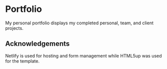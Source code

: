 # Portfolio

My personal portfolio displays my completed personal, team, and client projects.

## Acknowledgements

Netlify is used for hosting and form management while HTML5up was used for the template.